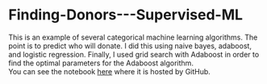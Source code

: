 # Finding-Donors---Supervised-ML
This is an example of several categorical machine learning algorithms.  The point is to predict who will donate.  I did this using naive bayes, adaboost, and logistic regression.  Finally, I used grid search with Adaboost in order to find the optimal parameters for the Adaboost algorithm.
<br>
You can see the notebook [here](https://github.com/tbdatasci/Finding-Donors---Supervised-ML/blob/master/finding_donors-GitHub.ipynb) where it is hosted by GitHub.
